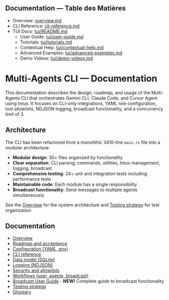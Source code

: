 ## Documentation — Table des Matières

- Overview: [overview.md](overview.md)
- CLI Reference: [cli-reference.md](cli-reference.md)
- TUI Docs: [tui/README.md](tui/README.md)
  - User Guide: [tui/user-guide.md](tui/user-guide.md)
  - Tutorials: [tui/tutorials.md](tui/tutorials.md)
  - Contextual Help: [tui/contextual-help.md](tui/contextual-help.md)
  - Advanced Examples: [tui/advanced-examples.md](tui/advanced-examples.md)
  - Demo Videos: [tui/demo-videos.md](tui/demo-videos.md)

# Multi-Agents CLI — Documentation

This documentation describes the design, roadmap, and usage of the Multi-Agents CLI that orchestrates Gemini CLI, Claude Code, and Cursor Agent using tmux. It focuses on CLI-only integrations, YAML role configuration, tool allowlists, NDJSON logging, broadcast functionality, and a concurrency limit of 3.

## Architecture

The CLI has been refactored from a monolithic 3410-line `main.rs` file into a modular architecture:

- **Modular design**: 30+ files organized by functionality
- **Clear separation**: CLI parsing, commands, utilities, tmux management, logging, broadcast
- **Comprehensive testing**: 24+ unit and integration tests including performance tests
- **Maintainable code**: Each module has a single responsibility
- **Broadcast functionality**: Send messages to multiple agents simultaneously

See the [Overview](./overview.md) for the system architecture and [Testing strategy](./testing.md) for test organization.

## Documentation

- [Overview](./overview.md)
- [Roadmap and acceptance](./roadmap.md)
- [Configuration (YAML, env)](./configuration.md)
- [CLI reference](./cli-reference.md)
- [Data model (SQLite)](./data-model.md)
- [Logging (NDJSON)](./logging.md)
- [Security and allowlists](./security.md)
- [Workflows (user, agents, broadcast)](./workflows.md)
- [Broadcast User Guide](./broadcast-user-guide.md) - **NEW!** Complete guide to broadcast functionality
- [Testing strategy](./testing.md)
- [Glossary](./glossary.md)
